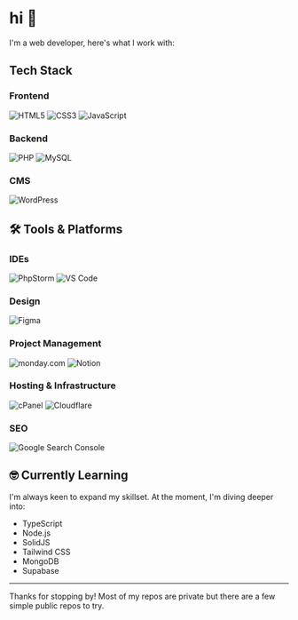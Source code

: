 # hi 👋

I'm a web developer, here's what I work with:

## Tech Stack

### Frontend
![HTML5](https://img.shields.io/badge/-HTML5-E34F26?style=flat-square&logo=html5&logoColor=white)
![CSS3](https://img.shields.io/badge/-CSS3-1572B6?style=flat-square&logo=css3&logoColor=white)
![JavaScript](https://img.shields.io/badge/-JavaScript-F7DF1E?style=flat-square&logo=javascript&logoColor=black)
<!--
![Vue.js](https://img.shields.io/badge/-Vue.js-4FC08D?style=flat-square&logo=vue.js&logoColor=white)
![Tailwind CSS](https://img.shields.io/badge/-Tailwind_CSS-38B2AC?style=flat-square&logo=tailwind-css&logoColor=white)
-->

### Backend
![PHP](https://img.shields.io/badge/-PHP-777BB4?style=flat-square&logo=php&logoColor=white)
![MySQL](https://img.shields.io/badge/-MySQL-4479A1?style=flat-square&logo=mysql&logoColor=white)
<!--
![Node.js](https://img.shields.io/badge/-Node.js-339933?style=flat-square&logo=node.js&logoColor=white)
![Laravel](https://img.shields.io/badge/-Laravel-FF2D20?style=flat-square&logo=laravel&logoColor=white)
![MongoDB](https://img.shields.io/badge/-MongoDB-47A248?style=flat-square&logo=mongodb&logoColor=white)
-->

### CMS
![WordPress](https://img.shields.io/badge/-WordPress-21759B?style=flat-square&logo=wordpress&logoColor=white)

## 🛠️ Tools & Platforms

### IDEs
![PhpStorm](https://img.shields.io/badge/-PhpStorm-000000?style=flat-square&logo=phpstorm&logoColor=white)
![VS Code](https://img.shields.io/badge/-VS_Code-007ACC?style=flat-square&logo=visual-studio-code&logoColor=white)

### Design
![Figma](https://img.shields.io/badge/-Figma-F24E1E?style=flat-square&logo=figma&logoColor=white)

### Project Management
![monday.com](https://img.shields.io/badge/-monday.com-FF3E6C?style=flat-square&logo=monday.com&logoColor=white)
![Notion](https://img.shields.io/badge/-Notion-000000?style=flat-square&logo=notion&logoColor=white)

### Hosting & Infrastructure
![cPanel](https://img.shields.io/badge/-cPanel-FF6C2C?style=flat-square&logo=cpanel&logoColor=white)
![Cloudflare](https://img.shields.io/badge/-Cloudflare-F38020?style=flat-square&logo=cloudflare&logoColor=white)

### SEO
![Google Search Console](https://img.shields.io/badge/-Google_Search_Console-458CF5?style=flat-square&logo=google-search-console&logoColor=white)

## 🤓 Currently Learning

I'm always keen to expand my skillset. At the moment, I'm diving deeper into:

- TypeScript
- Node.js
- SolidJS
- Tailwind CSS
- MongoDB
- Supabase

---

Thanks for stopping by! Most of my repos are private but there are a few simple public repos to try.
